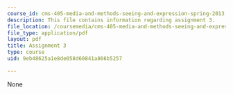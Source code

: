 ```yaml
---
course_id: cms-405-media-and-methods-seeing-and-expression-spring-2013
description: This file contains information regarding assignment 3.
file_location: /coursemedia/cms-405-media-and-methods-seeing-and-expression-spring-2013/9eb48625a1e8de058d60841a866b5257_MITCMS_405S13_assignment3.pdf
file_type: application/pdf
layout: pdf
title: Assignment 3
type: course
uid: 9eb48625a1e8de058d60841a866b5257

---
```

None